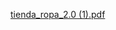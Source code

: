 [tienda_ropa_2.0 (1).pdf](https://github.com/user-attachments/files/15538223/tienda_ropa_2.0.1.pdf)
